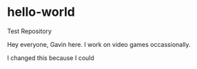 # hello-world
Test Repository

Hey everyone, Gavin here. I work on video games occassionally.

I changed this because I could
